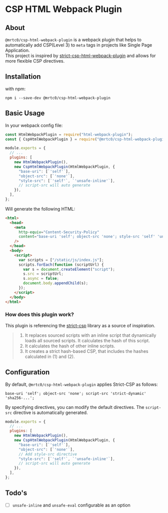 # CSP HTML Webpack Plugin

## About

`@mrtc0/csp-html-webpack-plugin` is a webpack plugin that helps to automatically add CSP(Level 3) to `meta` tags in projects like Single Page Application.  
This project is inspired by [strict-csp-html-webpack-plugin](https://github.com/google/strict-csp/tree/main/strict-csp-html-webpack-plugin) and allows for more flexible CSP directives.

## Installation

with npm:

```shell
npm i --save-dev @mrtc0/csp-html-webpack-plugin
```

## Basic Usage

In your webpack config file:

```js
const HtmlWebpackPlugin = require("html-webpack-plugin");
const { CspHtmlWebpackPlugin } = require("@mrtc0/csp-html-webpack-plugin");

module.exports = {
  // ...
  plugins: [
    new HtmlWebpackPlugin(),
    new CspHtmlWebpackPlugin(HtmlWebpackPlugin, {
      "base-uri": [`'self'`],
      "object-src": [`'none'`],
      "style-src": [`'self'`, `'unsafe-inline'`],
      // script-src will auto generate
    }),
  ],
};
```

Will generate the following HTML:

```html
<html>
  <head>
    <meta
      http-equiv="Content-Security-Policy"
      content="base-uri 'self'; object-src 'none'; style-src 'self' 'unsafe-inline'; script-src 'strict-dynamic' 'sha256-...';"
    />
  </head>
  <body>
    <script>
      var scripts = ["/static/js/index.js"];
      scripts.forEach(function (scriptUrl) {
        var s = document.createElement("script");
        s.src = scriptUrl;
        s.async = false;
        document.body.appendChild(s);
      });
    </script>
  </body>
</html>
```

### How does this plugin work?

This plugin is referencing the [strict-csp](https://github.com/google/strict-csp/tree/main/strict-csp) library as a source of inspiration.

> 1. It replaces sourced scripts with an inline script that dynamically loads all sourced scripts. It calculates the hash of this script.
> 2. It calculates the hash of other inline scripts.
> 3. It creates a strict hash-based CSP, that includes the hashes calculated in (1) and (2).

## Configuration

By default, `@mrtc0/csp-html-webpack-plugin` applies Strict-CSP as follows:

```
base-uri 'self'; object-src 'none'; script-src 'strict-dynamic' 'sha256-...';
```

By specifying directives, you can modify the default directives. The `script-src` directive is automatically generated.

```js
module.exports = {
  // ...
  plugins: [
    new HtmlWebpackPlugin(),
    new CspHtmlWebpackPlugin(HtmlWebpackPlugin, {
      "base-uri": [`'self'`],
      "object-src": [`'none'`],
      // Add style-src directive
      "style-src": [`'self'`, `'unsafe-inline'`],
      // script-src will auto generate
    }),
  ],
};
```

## Todo's

- [ ] `unsafe-inline` and `unsafe-eval` configurable as an option
